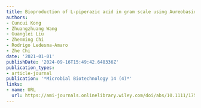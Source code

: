 ```yaml
---
title: Bioproduction of L‐piperazic acid in gram scale using Aureobasidium melanogenum
authors:
- Cuncui Kong
- Zhuangzhuang Wang
- Guanglei Liu
- Zhenming Chi
- Rodrigo Ledesma‐Amaro
- Zhe Chi
date: '2021-01-01'
publishDate: '2024-09-16T15:49:42.648336Z'
publication_types:
- article-journal
publication: '*Microbial Biotechnology 14 (4)*'
links:
- name: URL
  url: https://ami-journals.onlinelibrary.wiley.com/doi/abs/10.1111/1751-7915.13838
---
```

